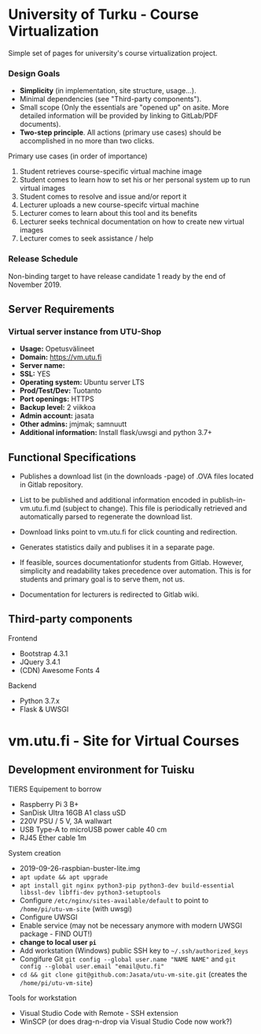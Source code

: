 # University of Turku - Course Virtualization

Simple set of pages for university's course virtualization project.

### Design Goals

 - **Simplicity** (in implementation, site structure, usage...).
 - Minimal dependencies (see "Third-party components").
 - Small scope (Only the essentials are "opened up" on asite. More detailed information will be provided by linking to GitLab/PDF documents).
 - **Two-step principle**. All actions (primary use cases) should be accomplished in no more than two clicks.
 
Primary use cases (in order of importance)
 1. Student retrieves course-specific virtual machine image
 2. Student comes to learn how to set his or her personal system up to run virtual images
 3. Student comes to resolve and issue and/or report it
 4. Lecturer uploads a new course-specifc virtual machine
 5. Lecturer comes to learn about this tool and its benefits
 6. Lecturer seeks technical documentation on how to create new virtual images
 7. Lecturer comes to seek assistance / help

### Release Schedule

Non-binding target to have release candidate 1 ready by the end of November 2019.

## Server Requirements

### Virtual server instance from UTU-Shop

 - **Usage:** Opetusvälineet
 - **Domain:** https://vm.utu.fi
 - **Server name:**
 - **SSL:** YES
 - **Operating system:** Ubuntu server LTS
 - **Prod/Test/Dev:** Tuotanto
 - **Port openings:** HTTPS
 - **Backup level:** 2 viikkoa
 - **Admin account:** jasata
 - **Other admins:** jmjmak; samnuutt
 - **Additional information:** Install flask/uwsgi and python 3.7+

## Functional Specifications

 - Publishes a download list (in the downloads -page) of .OVA files located in Gitlab repository.
 - List to be published and additional information encoded in publish-in-vm.utu.fi.md (subject to change). This file is periodically retrieved and automatically parsed to regenerate the download list.
 - Download links point to vm.utu.fi for click counting and redirection.

 - Generates statistics daily and publises it in a separate page.

 - If feasible, sources documentationfor students from Gitlab. However, simplicity and readability takes precedence over automation. This is for students and primary goal is to serve them, not us.
 - Documentation for lecturers is redirected to Gitlab wiki.

## Third-party components

Frontend
 - Bootstrap 4.3.1
 - JQuery 3.4.1
 - (CDN) Awesome Fonts 4
 
Backend
 - Python 3.7.x
 - Flask & UWSGI

# vm.utu.fi - Site for Virtual Courses

## Development environment for Tuisku

TIERS Equipement to borrow
  - Raspberry Pi 3 B+
  - SanDisk Ultra 16GB A1 class uSD
  - 220V PSU / 5 V, 3A wallwart
  - USB Type-A to microUSB power cable 40 cm
  - RJ45 Ether cable 1m
  
 System creation
  - 2019-09-26-raspbian-buster-lite.img
  - `apt update && apt upgrade`
  - `apt install git nginx python3-pip python3-dev build-essential libssl-dev libffi-dev python3-setuptools`
  - Configure `/etc/nginx/sites-available/default` to point to `/home/pi/utu-vm-site` (with uwsgi)
  - Configure UWSGI
  - Enable service (may not be necessary anymore with modern UWSGI package - FIND OUT!)
  - **change to local user `pi`**
  - Add workstation (Windows) public SSH key to `~/.ssh/authorized_keys`
  - Congifure Git `git config --global user.name "NAME NAME"` and `git config --global user.email "email@utu.fi"`
  - `cd && git clone git@github.com:Jasata/utu-vm-site.git` (creates the `/home/pi/utu-vm-site`)

Tools for workstation
  - Visual Studio Code with Remote - SSH extension
  - WinSCP (or does drag-n-drop via Visual Studio Code now work?)
  
